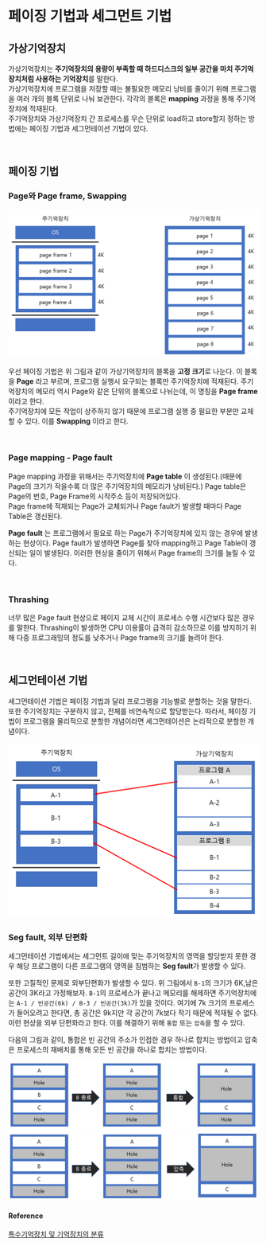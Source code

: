 # 페이징 기법과 세그먼트 기법

## 가상기억장치

가상기억장치는 **주기억장치의 용량이 부족할 때 하드디스크의 일부 공간을 마치 주기억장치처럼 사용하는 기억장치**를 말한다.  
가상기억장치에 프로그램을 저장할 때는 불필요한 메모리 낭비를 줄이기 위해 프로그램을 여러 개의 블록 단위로 나눠 보관한다. 각각의 블록은 **mapping** 과정을 통해 주기억장치에 적재된다.   
주기억장치와 가상기억장치 간 프로세스를 무슨 단위로 load하고 store할지 정하는 방법에는 페이징 기법과 세그먼테이션 기법이 있다.

<br/>

## 페이징 기법  

### Page와 Page frame, Swapping  

![Page Pageframe](../assets/images/page_pageframe.png)    

우선 페이징 기법은 위 그림과 같이 가상기억장치의 블록을 **고정 크기**로 나눈다. 이 블록을 **Page** 라고 부르며, 프로그램 실행시 요구되는 블록만 주기억장치에 적재된다. 주기억장치의 메모리 역시 Page와 같은 단위의 블록으로 나뉘는데, 이 명칭을 **Page frame** 이라고 한다.   
주기억장치에 모든 작업이 상주하지 않기 때문에 프로그램 실행 중 필요한 부분만 교체할 수 있다. 이를 **Swapping** 이라고 한다.   

<br/>

### Page mapping - Page fault

Page mapping 과정을 위해서는 주기억장치에 **Page table** 이 생성된다.(때문에 Page의 크기가 작을수록 더 많은 주기억장치의 메모리가 낭비된다.) Page table은 Page의 번호, Page Frame의 시작주소 등이 저장되어있다.  
Page frame에 적재되는 Page가 교체되거나 Page fault가 발생할 때마다 Page Table은 갱신된다.    

**Page fault** 는 프로그램에서 필요로 하는 Page가 주기억장치에 있지 않는 경우에 발생하는 현상이다. Page fault가 발생하면 Page를 찾아 mapping하고 Page Table이 갱신되는 일이 발생된다. 이러한 현상을 줄이기 위해서 Page frame의 크기를 늘릴 수 있다.

<br/> 

### Thrashing

너무 많은 Page fault 현상으로 페이지 교체 시간이 프로세스 수행 시간보다 많은 경우를 말한다. Thrashing이 발생하면 CPU 이용률이 급격히 감소하므로 이를 방지하기 위해 다중 프로그래밍의 정도를 낮추거나 Page frame의 크기를 늘려야 한다.  

<br/>

## 세그먼테이션 기법

세그먼테이션 기법은 페이징 기법과 달리 프로그램을 기능별로 분할하는 것을 말한다. 또한 주기억장치는 구분하지 않고, 전체를 비연속적으로 할당받는다. 따라서, 페이징 기법이 프로그램을 물리적으로 분할한 개념이라면 세그먼테이션은 논리적으로 분할한 개념이다.    

![segmentation](../assets/images/segmentation.png)  

### Seg fault, 외부 단편화

세그먼테이션 기법에서는 세그먼트 길이에 맞는 주기억장치의 영역을 할당받지 못한 경우 해당 프로그램이 다른 프로그램의 영역을 침범하는 **Seg fault**가 발생할 수 있다.    

또한 고질적인 문제로 외부단편화가 발생할 수 있다. 위 그림에서 `B-1`의 크기가 6K,남은 공간이 3K라고 가정해보자. `B-1`의 프로세스가 끝나고 메모리를 해제하면 주기억장치에는 `A-1 / 빈공간(6k) / B-3 / 빈공간(3k)`가 있을 것이다. 여기에 7k 크기의 프로세스가 들어오려고 한다면, 총 공간은 9k지만 각 공간이 7k보다 작기 때문에 적재될 수 없다. 이런 현상을 외부 단편화라고 한다. 이를 해결하기 위해 `통합` 또는 `압축`을 할 수 있다.   
  
다음의 그림과 같이, 통합은 빈 공간의 주소가 인접한 경우 하나로 합치는 방법이고 압축은 프로세스의 재배치를 통해 모든 빈 공간을 하나로 합치는 방법이다. 

![coalescing](/assets/images/coalescing.png)  
![compaction](/assets/images/compaction.png)
   


#### Reference
[특수기억장치 및 기억장치의 분류](http://junhojohn.blogspot.com/2018/11/blog-post_12.html)